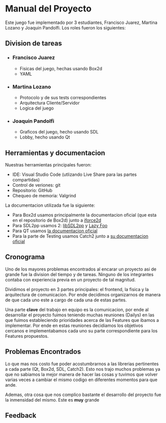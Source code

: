 # Manual del Proyecto

Este juego fue implementado por 3 estudiantes, Francisco Juarez, Martina Lozano y Joaquin Pandolfi. Los roles fueron los siguientes:

## Division de tareas

* ### Francisco Juarez

    * Fisicas del juego, hechas usando Box2d
    * YAML

* ### Martina Lozano

    * Protocolo y de sus tests correspondientes
    * Arquitectura Cliente/Servidor
    * Logica del juego

* ### Joaquin Pandolfi

    * Graficos del juego, hecho usando SDL
    * Lobby, hecho usando Qt

## Herramientas y documentacion

Nuestras herramientas principales fueron:

* IDE: Visual Studio Code (utlizando Live Share para las partes compartidas)
* Control de veriones: git
* Repositorio: GitHub
* Chequeo de memoria: Valgrind

La documentacion utilizada fue la siguiente:

* Para Box2d usamos principalmente la documentacion oficial (que esta en el repositorio de Box2d) junto a  [iforce2d](https://www.iforce2d.net/b2dtut/introduction)
* Para SDL2pp usamos 2: [libSDL2pp](https://sdl2pp.amdmi3.ru/) y [Lazy Foo](https://lazyfoo.net/tutorials/SDL/)
* Para QT usamos [la documentacion oficial](https://doc.qt.io/)
* Para la parte de Testing usamos Catch2 junto a [su documentacion oficial](https://github.com/catchorg/Catch2/blob/devel/docs/tutorial.md#getting-catch2)

## Cronograma

Uno de los mayores problemas encontrados al encarar un proyecto asi de grande fue la division del tiempo y de tareas. Ninguno de los integrantes contaba con experiencia previa en un proyecto de tal magnitud. 

Dividimos el proyecto en 3 partes principales: el frontend, la fisica y la arquitectura de comunicacion. Por ende decidimos organizarnos de manera de que cada uno este a cargo de cada una de estas partes.

Una parte **clave** del trabajo en equipo es la comunicacion, por ende al desarrollar el proyecto fuimos teniendo muchas reuniones (Dailys) en las que fuimos estableciendo prioridades acerca de las Features que ibamos a implementar. Por ende en estas reuniones decidiamos los objetivos cercanos e implementabamos cada uno su parte correspondiente para los Features propuestos.

## Problemas Encontrados

Lo que mas nos costo fue poder acostumbrarnos a las librerias pertinentes a cada parte (Qt, Box2d, SDL, Catch2). Esto nos trajo muchos problemas ya que no sabiamos la mejor manera de hacer las cosas y tuvimos que volver varias veces a cambiar el mismo codigo en diferentes momentos para que ande.

Ademas, otra cosa que nos complico bastante el desarrollo del proyecto fue la inmensidad del mismo. Este es **muy** grande 

## Feedback